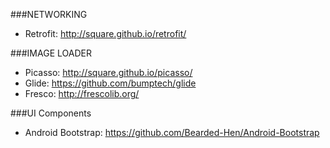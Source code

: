 ###NETWORKING
* Retrofit: http://square.github.io/retrofit/


###IMAGE LOADER
* Picasso: http://square.github.io/picasso/
* Glide: https://github.com/bumptech/glide
* Fresco: http://frescolib.org/

###UI Components
* Android Bootstrap: https://github.com/Bearded-Hen/Android-Bootstrap
